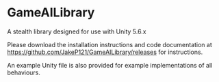 # GameAILibrary
A stealth library designed for use with Unity 5.6.x

Please download the installation instructions and code documentation at https://github.com/JakeP121/GameAILibrary/releases for instructions.

An example Unity file is also provided for example implementations of all behaviours. 
